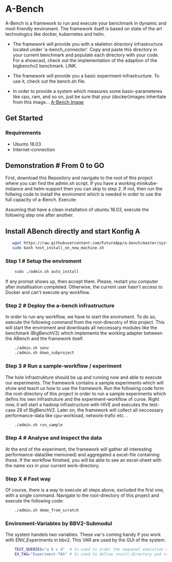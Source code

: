# A-Bench

A-Bench is a framework to run and execute your benchmark in dynamic and mod-friendly enviroment.
The framework itself is based on state of the art technologics like docker, kubernetes and helm.

* The framework will provide you with a skeleton directory infrastructure located under 'a-bench_connector'. Copy and paste this directory in your current benchmark and populate each directory with your code. For a showcast, check out the implementation of the adaption of the bigbenchv2 benchmark.  LINK.

* The framework will provide you a basic experiment-infrastructure. To use it, check out the bench.sh file.

* In order to provide a system which measures some basic-parameteres like cpu, ram, and so on, just be sure that
    your (docker)images inheritate from this image... [A-Bench Image](https://notProvided)

## Get Started

### Requirements

* Ubunto 18.03
* Internet-connection

## Demonstration # From 0 to GO

First, download this Repository and navigate to the root of this project where you can find the admin.sh script.
If you have a working minikube-instance and helm-support then you can skip to step 2. If not, then run the follwing code to install the enviroment which is needed in order to use the full capacity of a-Bench. Execute:

Assuming that have a clean installation of ubuntu 18.03, execute the following step one after another.
## Install ABench directly and start Konfig A

``` sh
   wget https://raw.githubusercontent.com/FutureApp/a-bench/master/system_test/abench_prim_mods/test_install_on_new_machine.sh &&\
   sudo bash test_install_on_new_machine.sh
```
### Step 1 # Setup the enviroment

``` sh
    sudo ./admin.sh auto_install
```

If any prompt shows up, then accept them. Please, restart you computer after installisation completed. Otherwise, the current user hasn't access to Docker and can't execute any workflow.

### Step 2 # Deploy the a-bench infrastructure

In order to run any workflow, we have to start the enviroment. To do so, execute the following command from the root-direcotry of this  project. This will start the enviroment and downloads all neccessary modules like the benchmark (BigBenchV2) which implements the working adapter between the ABench and the framework itself.

``` sh
    ./admin.sh senv
    ./admin.sh down_subproject
```

### Step 3 # Run a sample-workflow / experiment

The hole infrastrukture should be up and running now and able to execute our experiments. The framework contains a sample experiments which will show and teach us how to use the framework. Run the following code form the root-directory of this project in order to run a sample experiments which defins his own infrastruture and the experiment-workflow of curse. Right now, it will start a hadoop infrastructure with HIVE and executes the test-case 29 of BigBenchV2. Later on, the framework will collect all neccessary performance-data like cpu-workload, network-trafic etc. .

``` sh
    ./admin.sh run_sample
```

### Step 4 # Analyse and inspect the data

At the end of the experiment, the framework will gather all interesting performance-data(like menioned) and aggregated a excel-file containing these. If the workflow finished, you will be able to see an excel-sheet with the name xxx in your current work-directory.

### Step X # Fast way

Of course, there is a way to execute all steps above, excluded the first one, with a single command. Navigate to the root-directory of this project and execute the following code:

``` sh
    ./admin.sh demo_from_scratch
```

### Enviroment-Variables by BBV2-Submodul

The system handels two variables. These var's coming handy if you work with ENV_Experiments in bbv2. This VAR are used by the GUI of the system.

``` sh
    TEST_QUERIES="a b c d"  # Is used to order the sequenel execution of the given queries Works with bbv2
    EX_TAG="Experiment-TAG" # Is used to define result-directory and result-filename of the experiment-output
```
